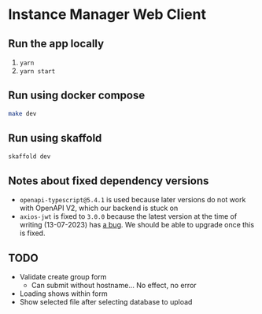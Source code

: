 # Instance Manager Web Client

## Run the app locally

1. `yarn`
2. `yarn start`

## Run using docker compose

```sh
make dev
```

## Run using skaffold

```sh
skaffold dev
```

## Notes about fixed dependency versions

- `openapi-typescript@5.4.1` is used because later versions do not work with OpenAPI V2, which our backend is stuck on
- `axios-jwt` is fixed to `3.0.0` because the latest version at the time of writing (13-07-2023)
  has [a bug](https://github.com/jetbridge/axios-jwt/issues/57). We should be able to upgrade once this is fixed.

## TODO

* Validate create group form
    * Can submit without hostname... No effect, no error
* Loading shows within form
* Show selected file after selecting database to upload

